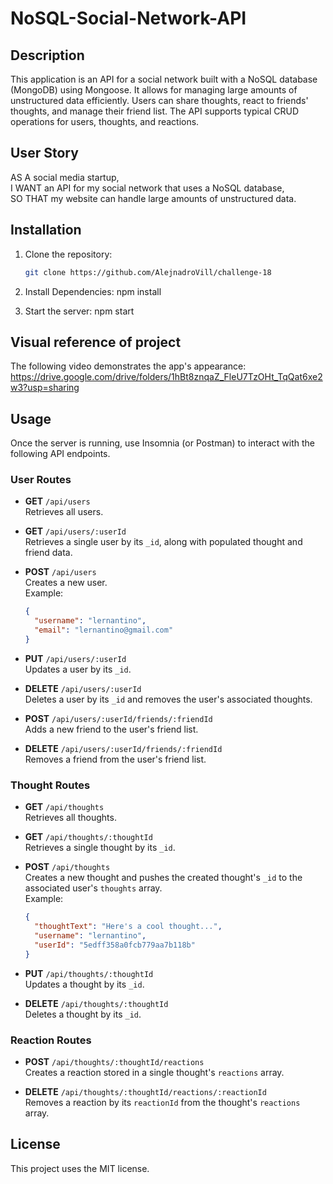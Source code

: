 # NoSQL-Social-Network-API

## Description

This application is an API for a social network built with a NoSQL database (MongoDB) using Mongoose. It allows for managing large amounts of unstructured data efficiently. Users can share thoughts, react to friends' thoughts, and manage their friend list. The API supports typical CRUD operations for users, thoughts, and reactions.

## User Story

AS A social media startup,  
I WANT an API for my social network that uses a NoSQL database,  
SO THAT my website can handle large amounts of unstructured data.

## Installation

1. Clone the repository:

   ```bash
   git clone https://github.com/AlejnadroVill/challenge-18

   ```

2. Install Dependencies:
   npm install

3. Start the server:
   npm start

## Visual reference of project

The following video demonstrates the app's appearance: <https://drive.google.com/drive/folders/1hBt8znqaZ_FleU7TzOHt_TqQat6xe2w3?usp=sharing>

## Usage

Once the server is running, use Insomnia (or Postman) to interact with the following API endpoints.

### User Routes

- **GET** `/api/users`  
  Retrieves all users.

- **GET** `/api/users/:userId`  
  Retrieves a single user by its `_id`, along with populated thought and friend data.

- **POST** `/api/users`  
  Creates a new user.  
  Example:

  ```json
  {
    "username": "lernantino",
    "email": "lernantino@gmail.com"
  }
  ```

- **PUT** `/api/users/:userId`  
  Updates a user by its `_id`.
- **DELETE** `/api/users/:userId`  
  Deletes a user by its `_id` and removes the user's associated thoughts.
- **POST** `/api/users/:userId/friends/:friendId`  
  Adds a new friend to the user's friend list.
- **DELETE** `/api/users/:userId/friends/:friendId`  
  Removes a friend from the user's friend list.

### Thought Routes

- **GET** `/api/thoughts`  
  Retrieves all thoughts.

- **GET** `/api/thoughts/:thoughtId`  
  Retrieves a single thought by its `_id`.

- **POST** `/api/thoughts`  
  Creates a new thought and pushes the created thought's `_id` to the associated user's `thoughts` array.  
  Example:

  ```json
  {
    "thoughtText": "Here's a cool thought...",
    "username": "lernantino",
    "userId": "5edff358a0fcb779aa7b118b"
  }
  ```

- **PUT** `/api/thoughts/:thoughtId`  
  Updates a thought by its `_id`.

- **DELETE** `/api/thoughts/:thoughtId`  
  Deletes a thought by its `_id`.

### Reaction Routes

- **POST** `/api/thoughts/:thoughtId/reactions`  
  Creates a reaction stored in a single thought's `reactions` array.

- **DELETE** `/api/thoughts/:thoughtId/reactions/:reactionId`  
  Removes a reaction by its `reactionId` from the thought's `reactions` array.

## License

This project uses the MIT license.
